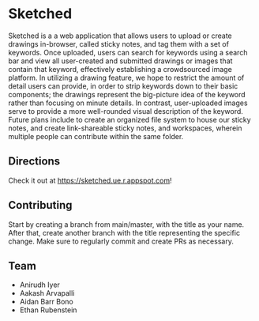 # Sketched

Sketched is a a web application that allows users to upload or create drawings in-browser, called sticky notes, and tag them with a set of keywords. Once uploaded, users can search for keywords using a search bar and view all user-created and submitted drawings or images that contain that keyword, effectively establishing a crowdsourced image platform. In utilizing a drawing feature, we hope to restrict the amount of detail users can provide, in order to strip keywords down to their basic components; the drawings represent the big-picture idea of the keyword rather than focusing on minute details. In contrast, user-uploaded images serve to provide a more well-rounded visual description of the keyword.
Future plans include to create an organized file system to house our sticky notes, and create link-shareable sticky notes, and workspaces, wherein multiple people can contribute within the same folder.


## Directions

Check it out at https://sketched.ue.r.appspot.com!

## Contributing
Start by creating a branch from main/master, with the title as your name. After that, create another branch with the title representing the specific change. Make sure to regularly commit and create PRs as necessary.

## Team
* Anirudh Iyer
* Aakash Arvapalli
* Aidan Barr Bono
* Ethan Rubenstein
